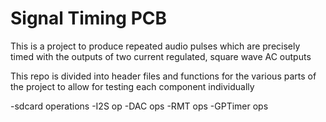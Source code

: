 # Signal Timing PCB
This is a project to produce repeated audio pulses which are precisely timed with the outputs of two
current regulated, square wave AC outputs

This repo is divided into header files and functions for the various parts of the project to allow for testing each component individually

-sdcard operations
-I2S op
-DAC ops
-RMT ops
-GPTimer ops
